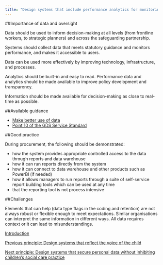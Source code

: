 ```yaml
---
title: "Design systems that include performance analytics for monitoring"
---
```


##Importance of data and oversight

Data should be used to inform decision-making at all levels (from frontline workers, to strategic planners) and across the safeguarding partnership.

Systems should collect data that meets statutory guidance and monitors performance, and makes it accessible to users.

Data can be used more effectively by improving technology, infrastructure, and processes.

Analytics should be built-in and easy to read. Performance data and analytics should be made available to improve policy development and transparency.

Information should be made available for decision-making as close to real-time as possible. 

##Available guidance

* [Make better use of data](https://www.gov.uk/guidance/make-better-use-of-data)
* [Point 10 of the GDS Service Standard](https://www.gov.uk/service-manual/service-standard/point-10-define-success-publish-performance-data)

##Good practice

During procurement, the following should be demonstrated:

* how the system provides appropriate controlled access to the data through reports and data warehouse
* how it can run reports directly from the system
* how it can connect to data warehouse and other products such as PowerBI (if needed)
* how it allows managers to run reports through a suite of self-service report building tools which can be used at any time
* that the reporting tool is not process intensive

##Challenges 

Elements that can help (data type flags in the coding and retention) are not always robust or flexible enough to meet expectations. Similar organisations can interpret the same information in different ways. All data requires context or it can lead to misunderstandings.

[Introduction](/index)

[Previous principle: Design systems that reflect the voice of the child](/principle-5)

[Next principle: Design systems that secure personal data without inhibiting children’s social care practice](/principle-7)
